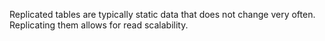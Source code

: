 
Replicated tables are typically static data that does not change very often. Replicating them allows for read scalability.
